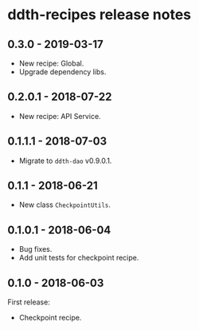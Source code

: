 # ddth-recipes release notes

## 0.3.0 - 2019-03-17

- New recipe: Global.
- Upgrade dependency libs.


## 0.2.0.1 - 2018-07-22

- New recipe: API Service.


## 0.1.1.1 - 2018-07-03

- Migrate to `ddth-dao` v0.9.0.1.


## 0.1.1 - 2018-06-21

- New class `CheckpointUtils`.


## 0.1.0.1 - 2018-06-04

- Bug fixes.
- Add unit tests for checkpoint recipe.


## 0.1.0 - 2018-06-03

First release:

- Checkpoint recipe.
